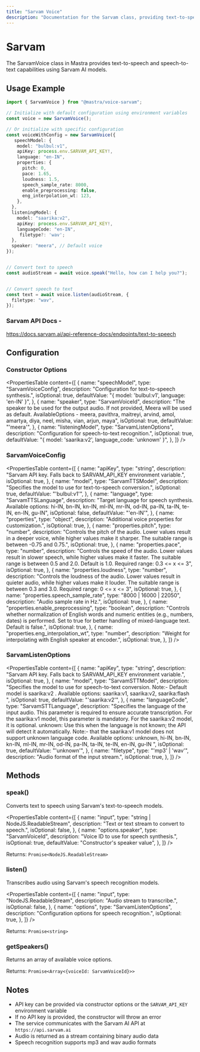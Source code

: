 ```yaml
---
title: "Sarvam Voice"
description: "Documentation for the Sarvam class, providing text-to-speech and speech-to-text capabilities."
---
```


# Sarvam

The SarvamVoice class in Mastra provides text-to-speech and speech-to-text capabilities using Sarvam AI models.

## Usage Example

```typescript
import { SarvamVoice } from "@mastra/voice-sarvam";

// Initialize with default configuration using environment variables
const voice = new SarvamVoice();

// Or initialize with specific configuration
const voiceWithConfig = new SarvamVoice({
   speechModel: {
    model: "bulbul:v1",
    apiKey: process.env.SARVAM_API_KEY!,
    language: "en-IN",
    properties: {
      pitch: 0,
      pace: 1.65,
      loudness: 1.5,
      speech_sample_rate: 8000,
      enable_preprocessing: false,
      eng_interpolation_wt: 123,
    },
  },
  listeningModel: {
    model: "saarika:v2",
    apiKey: process.env.SARVAM_API_KEY!,
    languageCode: "en-IN",
     filetype?: 'wav';
  },
  speaker: "meera", // Default voice
});


// Convert text to speech
const audioStream = await voice.speak("Hello, how can I help you?");


// Convert speech to text
const text = await voice.listen(audioStream, {
  filetype: "wav",
});
```

### Sarvam API Docs -

https://docs.sarvam.ai/api-reference-docs/endpoints/text-to-speech

## Configuration

### Constructor Options

<PropertiesTable
content={[
{
name: "speechModel",
type: "SarvamVoiceConfig",
description: "Configuration for text-to-speech synthesis.",
isOptional: true,
defaultValue: "{ model: 'bulbul:v1', language: 'en-IN' }",
},
{
name: "speaker",
type: "SarvamVoiceId",
description:
"The speaker to be used for the output audio. If not provided, Meera will be used as default. AvailableOptions - meera, pavithra, maitreyi, arvind, amol, amartya, diya, neel, misha, vian, arjun, maya",
isOptional: true,
defaultValue: "'meera'",
},
{
name: "listeningModel",
type: "SarvamListenOptions",
description: "Configuration for speech-to-text recognition.",
isOptional: true,
defaultValue: "{ model: 'saarika:v2', language_code: 'unknown' }",
},
]}
/>

### SarvamVoiceConfig

<PropertiesTable
content={[
{
name: "apiKey",
type: "string",
description:
"Sarvam API key. Falls back to SARVAM_API_KEY environment variable.",
isOptional: true,
},
{
name: "model",
type: "SarvamTTSModel",
description: "Specifies the model to use for text-to-speech conversion.",
isOptional: true,
defaultValue: "'bulbul:v1'",
},
{
name: "language",
type: "SarvamTTSLanguage",
description:
"Target language for speech synthesis. Available options: hi-IN, bn-IN, kn-IN, ml-IN, mr-IN, od-IN, pa-IN, ta-IN, te-IN, en-IN, gu-IN",
isOptional: false,
defaultValue: "'en-IN'",
},
{
name: "properties",
type: "object",
description: "Additional voice properties for customization.",
isOptional: true,
},
{
name: "properties.pitch",
type: "number",
description:
"Controls the pitch of the audio. Lower values result in a deeper voice, while higher values make it sharper. The suitable range is between -0.75 and 0.75.",
isOptional: true,
},
{
name: "properties.pace",
type: "number",
description:
"Controls the speed of the audio. Lower values result in slower speech, while higher values make it faster. The suitable range is between 0.5 and 2.0. Default is 1.0. Required range: 0.3 <= x <= 3",
isOptional: true,
},
{
name: "properties.loudness",
type: "number",
description:
"Controls the loudness of the audio. Lower values result in quieter audio, while higher values make it louder. The suitable range is between 0.3 and 3.0. Required range: 0 <= x <= 3",
isOptional: true,
},
{
name: "properties.speech_sample_rate",
type: "8000 | 16000 | 22050",
description: "Audio sample rate in Hz.",
isOptional: true,
},
{
name: "properties.enable_preprocessing",
type: "boolean",
description:
"Controls whether normalization of English words and numeric entities (e.g., numbers, dates) is performed. Set to true for better handling of mixed-language text. Default is false.",
isOptional: true,
},
{
name: "properties.eng_interpolation_wt",
type: "number",
description: "Weight for interpolating with English speaker at encoder.",
isOptional: true,
},
]}
/>

### SarvamListenOptions

<PropertiesTable
content={[
{
name: "apiKey",
type: "string",
description:
"Sarvam API key. Falls back to SARVAM_API_KEY environment variable.",
isOptional: true,
},
{
name: "model",
type: "SarvamSTTModel",
description:
"Specifies the model to use for speech-to-text conversion. Note:- Default model is saarika:v2 . Available options: saarika:v1, saarika:v2, saarika:flash ",
isOptional: true,
defaultValue: "'saarika:v2'",
},
{
name: "languageCode",
type: "SarvamSTTLanguage",
description:
"Specifies the language of the input audio. This parameter is required to ensure accurate transcription. For the saarika:v1 model, this parameter is mandatory. For the saarika:v2 model, it is optional. unknown: Use this when the language is not known; the API will detect it automatically. Note:- that the saarika:v1 model does not support unknown language code. Available options: unknown, hi-IN, bn-IN, kn-IN, ml-IN, mr-IN, od-IN, pa-IN, ta-IN, te-IN, en-IN, gu-IN ",
isOptional: true,
defaultValue: "'unknown'",
},
{
name: "filetype",
type: "'mp3' | 'wav'",
description: "Audio format of the input stream.",
isOptional: true,
},
]}
/>

## Methods

### speak()

Converts text to speech using Sarvam's text-to-speech models.

<PropertiesTable
content={[
{
name: "input",
type: "string | NodeJS.ReadableStream",
description: "Text or text stream to convert to speech.",
isOptional: false,
},
{
name: "options.speaker",
type: "SarvamVoiceId",
description: "Voice ID to use for speech synthesis.",
isOptional: true,
defaultValue: "Constructor's speaker value",
},
]}
/>

Returns: `Promise<NodeJS.ReadableStream>`

### listen()

Transcribes audio using Sarvam's speech recognition models.

<PropertiesTable
content={[
{
name: "input",
type: "NodeJS.ReadableStream",
description: "Audio stream to transcribe.",
isOptional: false,
},
{
name: "options",
type: "SarvamListenOptions",
description: "Configuration options for speech recognition.",
isOptional: true,
},
]}
/>

Returns: `Promise<string>`

### getSpeakers()

Returns an array of available voice options.

Returns: `Promise<Array<{voiceId: SarvamVoiceId}>>`

## Notes

- API key can be provided via constructor options or the `SARVAM_API_KEY` environment variable
- If no API key is provided, the constructor will throw an error
- The service communicates with the Sarvam AI API at `https://api.sarvam.ai`
- Audio is returned as a stream containing binary audio data
- Speech recognition supports mp3 and wav audio formats
